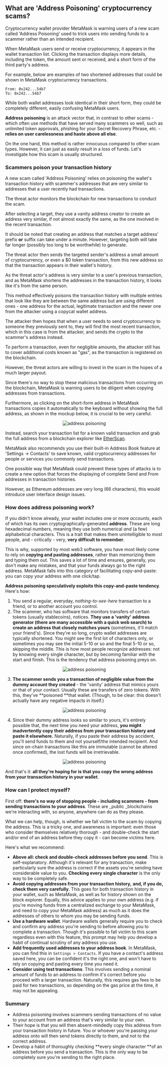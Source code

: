 ## What are 'Address Poisoning' cryptocurrency scams?

Cryptocurrency wallet provider MetaMask is warning users of a new scam called 'Address Poisoning' used to trick users into sending funds to a scammer rather than an intended recipient.

When MetaMask users send or receive cryptocurrency, it appears in the wallet transaction list. Clicking the transaction displays more details, including the token, the amount sent or received, and a short form of the third party's address.

For example, below are examples of two shortened addresses that could be shown in MetaMask cryptocurrency transactions.

```
From: 0x242...54b7
To: 0x242...54b7
```

While both wallet addresses look identical in their short form, they could be completely different, easily confusing MetaMask users.

**Address poisoning** is an attack vector that, in contrast to other scams - which often use methods that have served many scammers so well, such as unlimited token approvals, phishing for your Secret Recovery Phrase, etc. - **relies on user carelessness and haste above all else**.

On the one hand, this method is rather innocuous compared to other scam types. However, it can just as easily result in a loss of funds. Let's investigate how this scam is usually structured.

### Scammers poison your transaction history

A new scam called 'Address Poisoning' relies on poisoning the wallet's transaction history with scammer's addresses that are very similar to addresses that a user recently had transactions.

The threat actor monitors the blockchain for new transactions to conduct the scam.

After selecting a target, they use a vanity address creator to create an address very similar, if not almost exactly the same, as the one involved in the recent transaction.

It should be noted that creating an address that matches a target address' prefix **or** suffix can take under a minute. However, targeting both will take far longer (possibly too long to be worthwhile) to generate.

The threat actor then sends the targeted sender's address a small amount of cryptocurrency, or even a $0 token transaction, from this new address so that the transaction appears in their wallet's history.

As the threat actor's address is very similar to a user's previous transaction, and as MetaMask shortens the addresses in the transaction history, it looks like it's from the same person.

This method effectively poisons the transaction history with multiple entries that look like they are between the same address but are using different ones - one address for the actual, legitimate transaction and the newer one from the attacker using a copycat wallet address.

The attacker then hopes that when a user needs to send cryptocurrency to someone they previously sent to, they will find the most recent transaction, which in this case is from the attacker, and sends the crypto to the scammer's address instead.

To perform a transaction, even for negligible amounts, the attacker still has to cover additional costs known as "gas", as the transaction is registered on the blockchain.

However, the threat actors are willing to invest in the scam in the hopes of a much larger payout.

Since there's no way to stop these malicious transactions from occurring on the blockchain, MetaMask is warning users to be diligent when copying addresses from transactions.

Furthermore, as clicking on the short-form address in MetaMask transactions copies it automatically to the keyboard without showing the full address, as shown in the mockup below, it is crucial to be very careful.

<p align="center"><img src="https://github.com/Summer-CMS-Vendor-Packages/sc-block-bad-crypto-filter-lists/blob/master/assets/images/address-poisoning/1.jpg" alt="address poisoning"></p>

Instead, search your transaction list for a known valid transaction and grab the full address from a blockchain explorer like [EtherScan](https://etherscan.io/).

MetaMask also recommends you use their built-in Address Book feature at 'Settings → Contacts' to save known, valid cryptocurrency addresses for people or services you commonly send transactions.

One possible way that MetaMask could prevent these types of attacks is to create a new option that forces the displaying of complete Send and From addresses in transaction histories.

However, as Ethereum addresses are very long (66 characters), this would introduce user interface design issues.

### How does address poisoning work?

If you didn't know already, your wallet includes one or more _accounts_, each of which has its own cryptographically-generated **address**. These are long hexadecimal numbers, meaning they use both numerical _and_ (a few) alphabetical characters. This is a trait that makes them unintelligible to most people, and - critically - very, **very difficult to remember**.

This is why, supported by most web3 software, you have most likely come to rely on **copying and pasting addresses**, rather than memorizing them and typing them out. This saves a lot of time and ensures, generally, you don't make any mistakes, and that your funds always go to the right address. MetaMask falls into this category of facilitating copy-and-paste: you can copy your address with one click/tap.

**Address poisoning speculatively exploits this copy-and-paste tendency**. Here's how:

1. You send a regular, everyday, _nothing-to-see-here_ transaction to a friend, or to another account you control.
2. The scammer, who has software that monitors transfers of certain tokens (usually stablecoins), notices. **They use a 'vanity' address generator (there are many accessible with a quick web search) to create an address that closely matches yours** (sometimes, it'll match your friend's). Since they're so long, crypto wallet addresses are typically shortened. You might see the first lot of characters only, or sometimes you may see the initial 5-10 or so and the final 5-10 or so, skipping the middle. This is how most people recognize addresses: not by knowing every single character, but by becoming familiar with the start and finish. This is the tendency that address poisoning preys on.

<p align="center"><img src="https://github.com/Summer-CMS-Vendor-Packages/sc-block-bad-crypto-filter-lists/blob/master/assets/images/address-poisoning/2.jpg" alt="address poisoning"></p>

3. **The scammer sends you a transaction of negligible value from the dummy account they created** - the 'vanity' address that mimics yours or that of your contact. Usually these are transfers of zero tokens. With this, they've **poisoned **that wallet. (Though, to be clear: this doesn't actually have any negative impacts in itself.)

<p align="center"><img src="https://github.com/Summer-CMS-Vendor-Packages/sc-block-bad-crypto-filter-lists/blob/master/assets/images/address-poisoning/3.jpg" alt="address poisoning"></p>

4. Since their dummy address looks so similar to yours, it's entirely possible that, the next time you need your address, **you might inadvertently copy their address from your transaction history and paste it elsewhere.** Naturally, if you paste their address by accident, you'll send funds to them and not yourself/the intended recipient. And since on-chain transactions like this are immutable (cannot be altered once confirmed), the lost funds will be irretrievable.

<p align="center"><img src="https://github.com/Summer-CMS-Vendor-Packages/sc-block-bad-crypto-filter-lists/blob/master/assets/images/address-poisoning/4.jpg" alt="address poisoning"></p>

And that's it: **all they're hoping for is that you copy the wrong address from your transaction history in your wallet**.

### How can I protect myself?

First off: **there's no way of stopping people - including scammers - from sending transactions to your address**. These are _public _blockchains we're interacting with, so anyone, anywhere can do as they please.

What we can help, though, is whether we fall victim to the scam by copying the address. This is a tricky one, and awareness is important: even those who consider themselves relatively thorough - and double-check the start and/or end of an address before they copy it - can become victims here.

Here's what we recommend:

* **Above all: check and double-check addresses before you send**. This is self-explanatory. Although it's relevant for any transaction, make particularly sure the address is correct if the assets you're sending have considerable value to you. **Checking every single character** is the only way to be completely safe.
* **Avoid copying addresses from your transaction history,** **and, if you do, check them very carefully**. This goes for both transaction history in your wallet, such as MetaMask, as well as for history shown on the block explorer. Equally, this advice applies to your own address (e.g. if you're moving funds from a centralized exchange to your MetaMask, and need to copy your MetaMask address) as much as it does the addresses of others to whom you may be sending funds.
* **Use a hardware wallet**. Hardware wallets generally require you to check and confirm any address you're sending to before allowing you to complete a transaction. Though it's possible to fall victim to this scam regardless even with this feature, this prompt may help you develop a habit of continual scrutiny of any address you use.
* **Add frequently used addresses to your address book**. In MetaMask, you can find this in `Settings > Contacts`. If you have a contact's address saved here, you can be confident it's the right one, and won't have to rely on copying and pasting every time you need it.
* **Consider using test transactions**. This involves sending a nominal amount of funds to an address to confirm it's correct before you proceed with a larger transaction. Naturally, this requires gas fees to be paid for two transactions, so depending on the gas price at the time, it may not be appealing.

### Summary

* Address poisoning involves scammers sending transactions of no value to your account from an address that's very similar to your own.
* Their hope is that you will then absent-mindedly copy this address from your transaction history in future. You or whoever you're passing your address onto will then send tokens directly to them, and not to the correct address.
* Develop a habit of thoroughly checking **every single character **of an address before you send a transaction. This is the only way to be completely sure you're sending to the right place.
